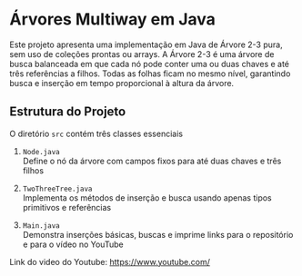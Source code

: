 # Árvores Multiway em Java

Este projeto apresenta uma implementação em Java de Árvore 2-3 pura, sem uso de coleções prontas ou arrays. A Árvore 2-3 é uma árvore de busca balanceada em que cada nó pode conter uma ou duas chaves e até três referências a filhos. Todas as folhas ficam no mesmo nível, garantindo busca e inserção em tempo proporcional à altura da árvore.

## Estrutura do Projeto

O diretório `src` contém três classes essenciais

1. `Node.java`  
   Define o nó da árvore com campos fixos para até duas chaves e três filhos

2. `TwoThreeTree.java`  
   Implementa os métodos de inserção e busca usando apenas tipos primitivos e referências

3. `Main.java`  
   Demonstra inserções básicas, buscas e imprime links para o repositório e para o vídeo no YouTube

Link do video do Youtube: https://www.youtube.com/
